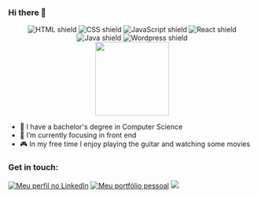 ### Hi there 👋

<div align="center">
  
  <img src="https://img.shields.io/badge/HTML5-E34F26?style=for-the-badge&logo=html5&logoColor=white" alt="HTML shield">
  <img src="https://img.shields.io/badge/CSS3-1572B6?style=for-the-badge&logo=css3&logoColor=white" alt="CSS shield">
  <img src="https://img.shields.io/badge/JavaScript-F7DF1E?style=for-the-badge&logo=javascript&logoColor=black" alt="JavaScript shield">
  <img src="https://img.shields.io/badge/React-20232A?style=for-the-badge&logo=react&logoColor=61DAFB" alt="React shield"/>
  <img src="https://img.shields.io/badge/Java-A91E50?style=for-the-badge" alt="Java shield" />
  <img src="https://img.shields.io/badge/Wordpress-000000?style=for-the-badge" alt="Wordpress shield" />
 
  
</div>

<div align='center'>

  <img height="150rem" src="https://github-readme-stats-git-masterrstaa-rickstaa.vercel.app/api/top-langs/?username=edpadua&layout=compact&langs_count=16&theme=outrun"/>
</div>

- 🔭 I have a bachelor's degree in Computer Science
- 🌱 I’m currently focusing in front end 
- 🎮 In my free time I enjoy playing the guitar and watching some movies 


### Get in touch:
<div>
  <a href="https://www.linkedin.com/in/edupadua/" target="_blank"><img src="https://img.shields.io/badge/-LinkedIn-%230077B5?style=for-the-badge&logo=linkedin&logoColor=white" alt="Meu perfil no LinkedIn"></a>
  <a href="https://flammadesign.com.br" target="_blank"><img src="https://img.shields.io/badge/PORTFOLIO-0A182E?style=for-the-badge" alt="Meu portfólio pessoal"></a>
  <a href = "mailto:ed.padua@gmail.com"><img src="https://img.shields.io/badge/-Gmail-D14836?style=for-the-badge&logo=gmail&logoColor=white" target="_blank"></a>
</div>
